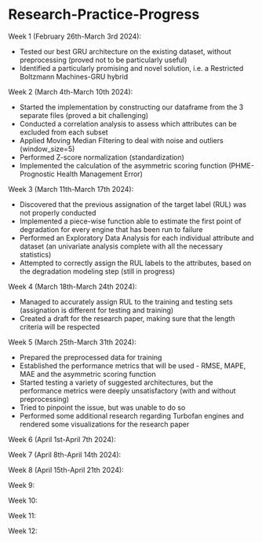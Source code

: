 # Research-Practice-Progress

Week 1 (February 26th-March 3rd 2024):

- Tested our best GRU architecture on the existing dataset, without preprocessing (proved not to be particularly useful)
- Identified a particularly promising and novel solution, i.e. a Restricted Boltzmann Machines-GRU hybrid

Week 2 (March 4th-March 10th 2024):

- Started the implementation by constructing our dataframe from the 3 separate files (proved a bit challenging)
- Conducted a correlation analysis to assess which attributes can be excluded from each subset
- Applied Moving Median Filtering to deal with noise and outliers (window_size=5) 
- Performed Z-score normalization (standardization)
- Implemented the calculation of the asymmetric scoring function (PHME- Prognostic Health Management Error)

Week 3 (March 11th-March 17th 2024):
- Discovered that the previous assignation of the target label (RUL) was not properly conducted
- Implemented a piece-wise function able to estimate the first point of degradation for every engine that has been run to failure
- Performed an Exploratory Data Analysis for each individual attribute and dataset (an univariate analysis complete with all the necessary statistics)
- Attempted to correctly assign the RUL labels to the attributes, based on the degradation modeling step (still in progress)
  
Week 4 (March 18th-March 24th 2024):
- Managed to accurately assign RUL to the training and testing sets (assignation is different for testing and training)
- Created a draft for the research paper, making sure that the length criteria will be respected

Week 5 (March 25th-March 31th 2024):
- Prepared the preprocessed data for training
- Established the performance metrics that will be used - RMSE, MAPE, MAE and the asymmetric scoring function
- Started testing a variety of suggested architectures, but the performance metrics were deeply unsatisfactory (with and without preprocessing)
- Tried to pinpoint the issue, but was unable to do so
- Performed some additional research regarding Turbofan engines and rendered some visualizations for the research paper

Week 6 (April 1st-April 7th 2024):

Week 7 (April 8th-April 14th 2024):

Week 8 (April 15th-April 21th 2024):

Week 9:

Week 10:

Week 11:

Week 12:
